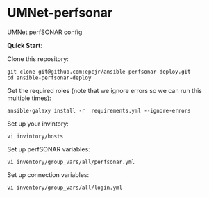 # UMNet-perfsonar
UMNet perfSONAR config

**Quick Start**:

Clone this repository:

    git clone git@github.com:epcjr/ansible-perfsonar-deploy.git
    cd ansible-perfsonar-deploy

Get the required roles (note that we ignore errors so we can run this multiple times):

    ansible-galaxy install -r  requirements.yml --ignore-errors

Set up your invintory:

    vi invintory/hosts

Set up perfSONAR variables:

    vi inventory/group_vars/all/perfsonar.yml

Set up connection variables:

    vi inventory/group_vars/all/login.yml


